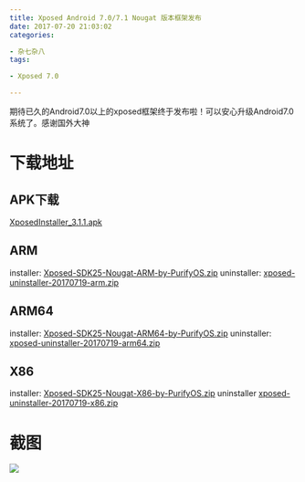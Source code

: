 ```yaml
---
title: Xposed Android 7.0/7.1 Nougat 版本框架发布
date: 2017-07-20 21:03:02
categories:

- 杂七杂八
tags:

- Xposed 7.0

---
```


期待已久的Android7.0以上的xposed框架终于发布啦！可以安心升级Android7.0系统了。感谢国外大神
<!--more-->

# 下载地址

## APK下载
[XposedInstaller_3.1.1.apk][8]
## ARM
installer: [Xposed-SDK25-Nougat-ARM-by-PurifyOS.zip][1]
uninstaller:	[xposed-uninstaller-20170719-arm.zip][2]
## ARM64
installer:  [Xposed-SDK25-Nougat-ARM64-by-PurifyOS.zip][3]
uninstaller: [xposed-uninstaller-20170719-arm64.zip][4]
## X86
installer:  [Xposed-SDK25-Nougat-X86-by-PurifyOS.zip][5]
uninstaller [xposed-uninstaller-20170719-x86.zip][6]

# 截图

![][7]

[1]: /upload/2017/07/xposed/Xposed-SDK25-Nougat-ARM-by-PurifyOS.zip
[2]: /upload/2017/07/xposed/xposed-uninstaller-20170719-arm.zip
[3]: /upload/2017/07/xposed/Xposed-SDK25-Nougat-ARM64-by-PurifyOS.zip
[4]: /upload/2017/07/xposed/xposed-uninstaller-20170719-arm64.zip
[5]: /upload/2017/07/xposed/Xposed-SDK25-Nougat-X86-by-PurifyOS.zip
[6]: /upload/2017/07/xposed/xposed-uninstaller-20170719-x86.zip
[7]: /upload/2017/07/xposed/WechatIMG17.png
[8]: /upload/2017/04/XposedInstaller_3.1.1%20.apk